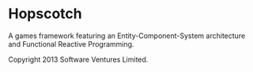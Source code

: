 # Hopscotch

A games framework featuring an Entity-Component-System architecture and
Functional Reactive Programming.

Copyright 2013 Software Ventures Limited.

